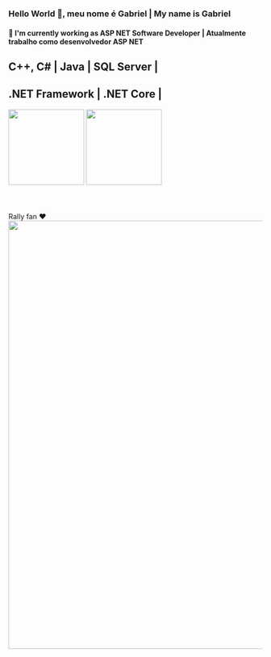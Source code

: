 

### Hello World 👋, meu nome é Gabriel | My name is Gabriel

#### 🔭 I'm currently working as ASP NET Software Developer | Atualmente trabalho como desenvolvedor ASP NET 


## C++, C# | Java | SQL Server | 
## .NET Framework | .NET Core  | 

<div>
<img style="width: 150px" src="https://upload.wikimedia.org/wikipedia/commons/thumb/e/ee/.NET_Core_Logo.svg/1200px-.NET_Core_Logo.svg.png">
<img style="width: 150px" src="https://growiz.com.br/wp-content/uploads/2020/08/kisspng-c-programming-language-logo-microsoft-visual-stud-atlas-portfolio-5b899192d7c600.1628571115357423548838.png">
     </div>
     






<br>
<br>
<br>
Rally fan ❤️ 
<img style="width: 850px; bottom: 0px" src="https://toyotagazooracing.com/pages/contents/en/wrc/report/images/2019/01/photo-day2-03.jpg">
     
